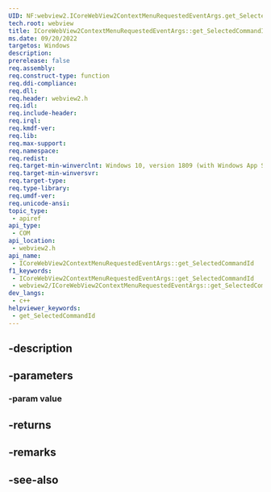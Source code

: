 ```yaml
---
UID: NF:webview2.ICoreWebView2ContextMenuRequestedEventArgs.get_SelectedCommandId
tech.root: webview
title: ICoreWebView2ContextMenuRequestedEventArgs::get_SelectedCommandId
ms.date: 09/20/2022
targetos: Windows
description: 
prerelease: false
req.assembly: 
req.construct-type: function
req.ddi-compliance: 
req.dll: 
req.header: webview2.h
req.idl: 
req.include-header: 
req.irql: 
req.kmdf-ver: 
req.lib: 
req.max-support: 
req.namespace: 
req.redist: 
req.target-min-winverclnt: Windows 10, version 1809 (with Windows App SDK 1.1 or later)
req.target-min-winversvr: 
req.target-type: 
req.type-library: 
req.umdf-ver: 
req.unicode-ansi: 
topic_type:
 - apiref
api_type:
 - COM
api_location:
 - webview2.h
api_name:
 - ICoreWebView2ContextMenuRequestedEventArgs::get_SelectedCommandId
f1_keywords:
 - ICoreWebView2ContextMenuRequestedEventArgs::get_SelectedCommandId
 - webview2/ICoreWebView2ContextMenuRequestedEventArgs::get_SelectedCommandId
dev_langs:
 - c++
helpviewer_keywords:
 - get_SelectedCommandId
---
```


## -description

## -parameters

### -param value

## -returns

## -remarks

## -see-also

